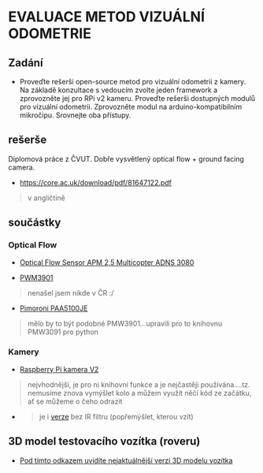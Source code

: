 # EVALUACE METOD VIZUÁLNÍ ODOMETRIE
## Zadání 
- Proveďte rešerši open-source metod pro vizuální odometrii z kamery. Na základě konzultace s vedoucím zvolte jeden framework a zprovozněte jej pro RPi v2 kameru. Proveďte rešerši dostupných modulů pro vizuální odometrii. Zprovozněte modul na arduino-kompatibilním mikročipu. Srovnejte oba přístupy.


## rešerše
Diplomová práce z ČVUT. Dobře vysvětlený optical flow + ground facing camera.
- https://core.ac.uk/download/pdf/81647122.pdf
> v angličtině

## součástky
### Optical Flow
- [Optical Flow Sensor APM 2,5 Multicopter ADNS 3080]( https://dratek.cz/arduino/1383-optical-flow-sensor-apm2.5-multicopter-adns-3080-opticky-senzor-pro-arduino.html?utm_source=ehub&utm_medium=affiliate&ehub=d30bc48507464845a0b6d888e65bfc33)

- [PWM3901](https://www.aliexpress.com/item/1005002091547875.html?pdp_npi=2%40dis%21USD%21US%20%2415.16%21US%20%2412.13%21%21%21%21%21%402103222116774496407811127e047c%2112000018714134976%21btf&_t=pvid:bcf2b3b7-14b4-45c6-a6dc-e6720313ed10&afTraceInfo=1005002091547875__pc__pcBridgePPC__xxxxxx__1677449641&spm=a2g0o.ppclist.product.mainProduct) 
>  nenašel jsem nikde v ČR :/

- [Pimoroni PAA5100JE](https://rpishop.cz/senzory/3859-pimoroni-paa5100je-opticky-sledovaci-senzor-spi-breakout-modul-0769894018262.html)
> mělo by to být podobné PMW3901...upravili pro to knihovnu PMW3091 pro python
### Kamery
- [Raspberry Pi kamera V2](https://rpishop.cz/mipi-kamerove-moduly/329-raspberry-pi-kamera-modul-v2.html?gclid=Cj0KCQiAo-yfBhD_ARIsANr56g5VIHvnlIzASSeSK-qNFbvD6W1O3ZsQqv9FN3JUUhNKdE-j2TJ5GYIaApptEALw_wcB)
>nejvhodnější, je pro ni knihovní funkce a je nejčastěji používána....tz. nemusíme znova vymýšlet kolo a můžem využít něčí kód ze začátku, ať se můžeme o čeho odrazit
- > je i [verze](https://rpishop.cz/mipi-kamerove-moduly/331-raspberry-pi-noir-kamera-modul-v2.html) bez IR filtru (popřemýšlet, kterou vzít)


## 3D model testovacího vozítka (roveru)
- [Pod tímto odkazem uvidíte nejaktuálnější verzi 3D modelu vozítka](https://a360.co/3IGsfze)

